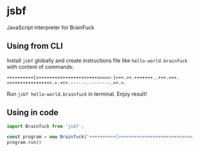 # jsbf

JavaScript interpreter for BrainFuck

## Using from CLI
Install `jsbf` globally and create instructions file like `hello-world.brainfuck` with content of commands:
```brainfuck
++++++++++[>+++++++>++++++++++>+++><<<<-]>++.>+.+++++++..+++.>++.<<+++++++++++++++.>.+++.------.--------.>+.>.
```

Run `jsbf hello-world.brainfuck` in terminal. Enjoy result!

## Using in code
```javascript
import Brainfuck from 'jsbf';

const program = new Brainfuck("++++++++++[>+++++++>++++++++++>+++><<<<-]>++.>+.+++++++..+++.>++.<<+++++++++++++++.>.+++.------.--------.>+.>.");
program.run()
```
